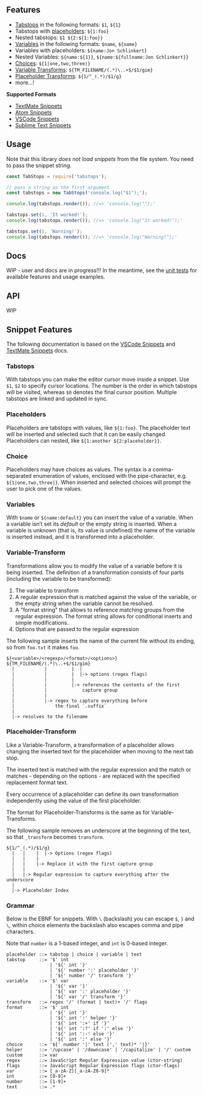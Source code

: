 ## Features

- [Tabstops](#tabstops) in the following formats: `$1`, `${1}`
- Tabstops with [placeholders](#placeholders): `${1:foo}`
- Nested tabstops: `$1 ${2:${1:foo}}`
- [Variables](#variables) in the following formats: `$name`, `${name}`
- Variables with placeholders: `${name:Jon Schlinkert}`
- Nested Variables: `${name:${1}}`, `${name:${fullname:Jon Schlinkert}}`
- [Choices](#choices): `${1|one,two,three|}`
- [Variable Transforms](#variable-Transform): `${TM_FILENAME/(.*)\..+$/$1/gim}`
- [Placeholder Transforms](#placeholder-Transform): `${1/^_(.*)/$1/g}`
- more...!

**Supported Formats**

- [TextMate Snippets](https://macromates.com/textmate/manual/snippets)
- [Atom Snippets](https://flight-manual.atom.io/using-atom/sections/snippets/)
- [VSCode Snippets](https://code.visualstudio.com/docs/editor/userdefinedsnippets)
- [Sublime Text Snippets](http://docs.sublimetext.info/en/latest/extensibility/snippets.html)

## Usage

Note that this library _does not load snippets_ from the file system. You need to pass the snippet string.

```js
const TabStops = require('tabstops');

// pass a string as the first argument 
const tabstops = new TabStops('console.log("$1");');

console.log(tabstops.render()); //=> 'console.log("");'

tabstops.set(1, 'It worked!');
console.log(tabstops.render()); //=> 'console.log("It worked!");'

tabstops.set(1, 'Warning!');
console.log(tabstops.render()); //=> 'console.log("Warning!");'
```

## Docs

WIP - user and docs are in progress!!! In the meantime, see the [unit tests](test) for available features and usage examples. 

## API

WIP

## Snippet Features

The following documentation is based on the [VSCode Snippets](https://code.visualstudio.com/docs/editor/userdefinedsnippets) and [TextMate Snippets](https://macromates.com/manual/en/snippets) docs. 

### Tabstops

With tabstops you can make the editor cursor move inside a snippet. Use `$1`, `$2` to specify cursor locations. The number is the order in which tabstops will be visited, whereas `$0` denotes the final cursor position. Multiple tabstops are linked and updated in sync.

### Placeholders

Placeholders are tabstops with values, like `${1:foo}`. The placeholder text will be inserted and selected such that it can be easily changed. Placeholders can nested, like `${1:another ${2:placeholder}}`.

### Choice

Placeholders may have choices as values. The syntax is a comma-separated enumeration of values, enclosed with the pipe-character, e.g. `${1|one,two,three|}`. When inserted and selected choices will prompt the user to pick one of the values.

### Variables

With `$name` or `${name:default}` you can insert the value of a variable. When a variable isn’t set its *default* or the empty string is inserted. When a variable is unknown (that is, its value is undefined) the name of the variable is inserted instead, and it is transformed into a placeholder. 

### Variable-Transform

Transformations allow you to modify the value of a variable before it is being inserted. The definition of a transformation consists of four parts (including the variable to be transformed):

1. The variable to transform
1. A regular expression that is matched against the value of the variable, or the empty string when the variable cannot be resolved.
1. A "format string" that allows to reference matching groups from the regular expression. The format string allows for conditional inserts and simple modifications.
1. Options that are passed to the regular expression

The following sample inserts the name of the current file without its ending, so from `foo.txt` it makes `foo`.

```
${<variable>/<regexp>/<format>/<options>}
${TM_FILENAME/(.*)\..+$/$1/gim}
  |           |         |  |
  |           |         |  |-> options (regex flags)
  |           |         |
  |           |         |-> references the contents of the first
  |           |             capture group
  |           |
  |           |-> regex to capture everything before
  |               the final `.suffix`
  |
  |-> resolves to the filename
```

### Placeholder-Transform

Like a Variable-Transform, a transformation of a placeholder allows changing the inserted text for the placeholder when moving to the next tab stop. 

The inserted text is matched with the regular expression and the match or matches - depending on the options - are replaced with the specified replacement format text. 

Every occurrence of a placeholder can define its own transformation independently using the value of the first placeholder. 

The format for Placeholder-Transforms is the same as for Variable-Transforms.

The following sample removes an underscore at the beginning of the text, so that `_transform` becomes `transform`.

```
${1/^_(.*)/$1/g}
  |   |    |  |-> Options (regex flags)
  |   |    |
  |   |    |-> Replace it with the first capture group
  |   |
  |   |-> Regular expression to capture everything after the underscore
  |
  |-> Placeholder Index
```

### Grammar

Below is the EBNF for snippets. With `\` (backslash) you can escape `$`, `}` and `\`, within choice elements the backslash also escapes comma and pipe characters.

Note that `number` is a 1-based integer, and `int` is 0-based integer.

```
placeholder ::= tabstop | choice | variable | text
tabstop     ::= '$' int
                | '${' int '}'
                | '${' number ':' placeholder '}'
                | '${' number '/' transform '}'
variable    ::= '$' var 
                | '${' var '}'
                | '${' var ':' placeholder '}'
                | '${' var '/' transform '}'
transform   ::= regex '/' (format | text)+ '/' flags
format      ::= '$' int  
                | '${' int '}'
                | '${' int ':' helper '}'
                | '${' int ':+' if '}'
                | '${' int ':?' if ':' else '}'
                | '${' int ':-' else '}' 
                | '${' int ':' else '}'
choice      ::= '${' number '|' text (',' text)* '|}'
helper      ::= '/upcase' | '/downcase' | '/capitalize' | '/' custom
custom      ::= var
regex       ::= JavaScript Regular Expression value (ctor-string)
flags       ::= JavaScript Regular Expression flags (ctor-flags)
var         ::= [_a-zA-Z][_a-zA-Z0-9]*
int         ::= [0-9]+
number      ::= [1-9]+ 
text        ::= .*
```
